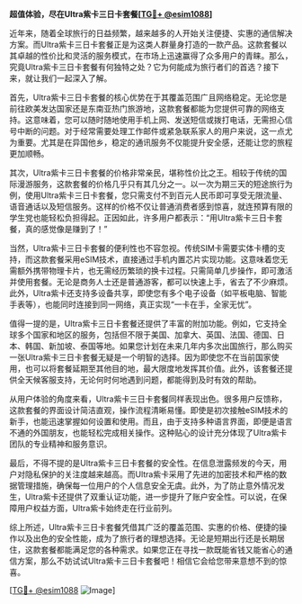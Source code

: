 **超值体验，尽在Ultra紫卡三日卡套餐[[TG💪+ @esim1088](https://t.me/s/esim1088)]**

近年来，随着全球旅行的日益频繁，越来越多的人开始关注便捷、实惠的通信解决方案。而Ultra紫卡三日卡套餐正是为这类人群量身打造的一款产品。这款套餐以其卓越的性价比和灵活的服务模式，在市场上迅速赢得了众多用户的青睐。那么，究竟Ultra紫卡三日卡套餐有何独特之处？它为何能成为旅行者们的首选？接下来，就让我们一起深入了解。

首先，Ultra紫卡三日卡套餐的核心优势在于其覆盖范围广且网络稳定。无论您是前往欧美发达国家还是东南亚热门旅游地，这款套餐都能为您提供可靠的网络支持。这意味着，您可以随时随地使用手机上网、发送短信或拨打电话，无需担心信号中断的问题。对于经常需要处理工作邮件或紧急联系家人的用户来说，这一点尤为重要。尤其是在异国他乡，稳定的通讯服务不仅能提升安全感，还能让您的旅程更加顺畅。

其次，Ultra紫卡三日卡套餐的价格非常亲民，堪称性价比之王。相较于传统的国际漫游服务，这款套餐的价格几乎只有其几分之一。以一次为期三天的短途旅行为例，使用Ultra紫卡三日卡套餐，您只需支付不到百元人民币即可享受无限流量、语音通话以及短信服务。这样的价格不仅让普通消费者感到惊喜，就连预算有限的学生党也能轻松负担得起。正因如此，许多用户都表示：“用Ultra紫卡三日卡套餐，真的感觉像是赚到了！”

当然，Ultra紫卡三日卡套餐的便利性也不容忽视。传统SIM卡需要实体卡槽的支持，而这款套餐采用eSIM技术，直接通过手机内置芯片实现功能。这意味着您无需额外携带物理卡片，也无需经历繁琐的换卡过程。只需简单几步操作，即可激活并使用套餐。无论是商务人士还是普通游客，都可以快速上手，省去了不少麻烦。此外，Ultra紫卡还支持多设备共享，即使您有多个电子设备（如平板电脑、智能手表等），也能同时连接到同一网络，真正实现“一卡在手，全家无忧”。

值得一提的是，Ultra紫卡三日卡套餐还提供了丰富的附加功能。例如，它支持全球多个国家和地区的服务，包括但不限于美国、加拿大、英国、法国、德国、日本、韩国、新加坡、泰国等地。如果您计划在未来几年内多次出国旅行，那么购买一张Ultra紫卡三日卡套餐无疑是一个明智的选择。因为即使您不在当前国家使用，也可以将套餐延期至其他目的地，最大限度地发挥其价值。此外，该套餐还提供全天候客服支持，无论何时何地遇到问题，都能得到及时有效的帮助。

从用户体验的角度来看，Ultra紫卡三日卡套餐同样表现出色。很多用户反馈称，这款套餐的界面设计简洁直观，操作流程清晰易懂。即使是初次接触eSIM技术的新手，也能迅速掌握如何设置和使用。而且，由于支持多种语言界面，即便是语言不通的外国朋友，也能轻松完成相关操作。这种贴心的设计充分体现了Ultra紫卡团队的专业精神和服务意识。

最后，不得不提的是Ultra紫卡三日卡套餐的安全性。在信息泄露频发的今天，用户对隐私保护的关注度越来越高。而Ultra紫卡采用了先进的加密技术和严格的数据管理措施，确保每一位用户的个人信息安全无虞。此外，为了防止意外情况发生，Ultra紫卡还提供了双重认证功能，进一步提升了账户安全性。可以说，在保障用户权益方面，Ultra紫卡始终走在行业前列。

综上所述，Ultra紫卡三日卡套餐凭借其广泛的覆盖范围、实惠的价格、便捷的操作以及出色的安全性能，成为了旅行者的理想选择。无论是短期出行还是长期居住，这款套餐都能满足您的各种需求。如果您正在寻找一款既能省钱又能省心的通信方案，那么不妨试试Ultra紫卡三日卡套餐吧！相信它会给您带来意想不到的惊喜。

[[TG💪+ @esim1088](https://t.me/s/esim1088) ![Image](https://i.postimg.cc/4NQfJmqS/Snipaste-2025-05-13-00-14-12.png)]